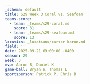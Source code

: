 ```yaml
---
_schema: default
title: S29 Week 3 Coral vs. Seafoam
teams-score:
  - team: _teams/s29-coral.md
    score: 31
  - team: _teams/s29-seafoam.md
    score: 13
location: _locations/carter-baron.md
field: ''
date: 2025-09-21 09:00:00 -0400
season: 29
week: 3
mvp: Aaron B, Daniel K
game-ball: Bryan W, Thomas L
sportsperson: Patrick P, Chris B
---
```

